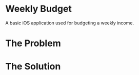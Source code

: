 # Weekly Budget
A basic iOS application used for budgeting a weekly income.

# The Problem

# The Solution
